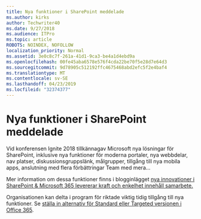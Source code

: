 ```yaml
---
title: Nya funktioner i SharePoint meddelade
ms.author: kirks
author: Techwriter40
ms.date: 9/27/2018
ms.audience: ITPro
ms.topic: article
ROBOTS: NOINDEX, NOFOLLOW
localization_priority: Normal
ms.assetid: 3e0c8c7f-261a-41d1-9ca3-be4a1d4ebd9a
ms.openlocfilehash: 00fe45aba6578e576f4cda22be70f5e28d7e64d3
ms.sourcegitcommit: 9d78905c512192ffc4675468abd2efc5f2e4baf4
ms.translationtype: MT
ms.contentlocale: sv-SE
ms.lasthandoff: 04/23/2019
ms.locfileid: "32374377"
---
```

# <a name="sharepoint-new-features-announced"></a>Nya funktioner i SharePoint meddelade

Vid konferensen Ignite 2018 tillkännagav Microsoft nya lösningar för SharePoint, inklusive nya funktioner för moderna portaler, nya webbdelar, nav platser, diskussionsgruppslänk, målgrupper, tillgång till nya mobila apps, anslutning med flera förbättringar Team med mera...
  
Mer information om dessa funktioner finns i blogginlägget [nya innovationer i SharePoint &amp; Microsoft 365 levererar kraft och enkelhet innehåll samarbete.](https://go.microsoft.com/fwlink/?linkid=2026502)
  
Organisationen kan delta i program för riktade viktig tidig tillgång till nya funktioner. Se [ställa in alternativ för Standard eller Targeted versionen i Office 365](https://docs.microsoft.com/office365/admin/manage/release-options-in-office-365).
